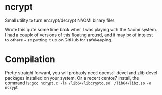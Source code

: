 # ncrypt
Small utility to turn encrypt/decrypt NAOMI binary files

Wrote this quite some time back when I was playing with the Naomi system.  I had a couple of versions of this floating around, and it may be of interest to others - so putting it up on GitHub for safekeeping.

# Compilation
Pretty straight forward, you will probably need openssl-devel and zlib-devel packages installed on your system.
On a recent centos7 install, the command is:
````gcc ncrypt.c -lm /lib64/libcrypto.so  /lib64/libz.so -o ncrypt````

